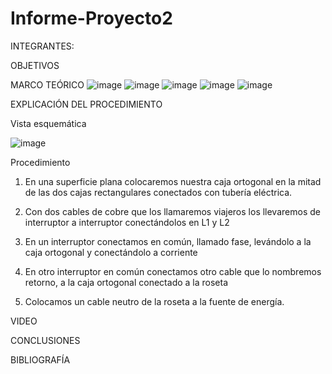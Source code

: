# Informe-Proyecto2

INTEGRANTES:

OBJETIVOS

MARCO TEÓRICO
![image](https://user-images.githubusercontent.com/104913700/212765956-8fb91647-b208-45db-aa9e-dcda4e3cfce7.png)
![image](https://user-images.githubusercontent.com/104913700/212766051-37bf399d-9f02-4077-b5e9-f8a50740549f.png)
![image](https://user-images.githubusercontent.com/104913700/212766111-6f3af0d4-3995-4ba1-a029-eb171cd48082.png)
![image](https://user-images.githubusercontent.com/104913700/212766163-cd760b67-f60c-44e5-bbb2-aa796c661e69.png)
![image](https://user-images.githubusercontent.com/104913700/212766209-8c2a85d1-720a-48fd-8891-749c0289ba91.png)



EXPLICACIÓN DEL PROCEDIMIENTO

Vista esquemática

![image](https://user-images.githubusercontent.com/104913700/212765840-90d59cee-32d1-41fd-99e2-63c4416f333b.png)


Procedimiento 

1.	En una superficie plana colocaremos nuestra caja ortogonal en la mitad de las dos cajas rectangulares conectados con tubería eléctrica. 

2.	Con dos cables de cobre que los llamaremos viajeros los llevaremos de interruptor a interruptor conectándolos en L1 y L2

3.	En un interruptor conectamos en común, llamado fase, levándolo a la caja ortogonal y conectándolo a corriente 

4.	En otro interruptor en común conectamos otro cable que lo nombremos retorno, a la caja ortogonal conectado a la roseta 

5.	Colocamos un cable neutro de la roseta a la fuente de energía.


VIDEO

CONCLUSIONES

BIBLIOGRAFÍA
